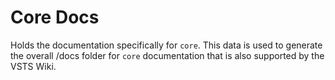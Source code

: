 # Core Docs

Holds the documentation specifically for `core`. This data is used to generate the overall /docs folder for `core` documentation that is also supported by the VSTS Wiki.
